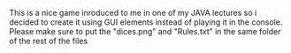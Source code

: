 This is a nice game inroduced to me in one of my JAVA lectures so i decided to create it using GUI elements instead of playing it in the console.
Please make sure to put the "dices.png" and "Rules.txt" in the same folder of the rest of the files
